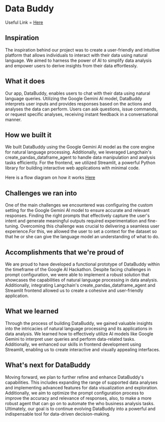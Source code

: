 # Data Buddy
Useful Link = [Here](https://bit.ly/databuddygemini)

## Inspiration
The inspiration behind our project was to create a user-friendly and intuitive platform that allows individuals to interact with their data using natural language. We aimed to harness the power of AI to simplify data analysis and empower users to derive insights from their data effortlessly.

## What it does
Our app, DataBuddy, enables users to chat with their data using natural language queries. Utilizing the Google Gemini AI model, DataBuddy interprets user inputs and provides responses based on the actions and analyses the data can perform. Users can ask questions, issue commands, or request specific analyses, receiving instant feedback in a conversational manner.

## How we built it
We built DataBuddy using the Google Gemini AI model as the core engine for natural language processing. Additionally, we leveraged Langchain's create_pandas_dataframe_agent to handle data manipulation and analysis tasks efficiently. For the frontend, we utilized Streamlit, a powerful Python library for building interactive web applications with minimal code.

Here is a flow diagram on how it works
[Here](https://cdn.discordapp.com/attachments/1223088660572803147/1235828913805066300/Screenshot_from_2024-05-03_06-31-13.png?ex=6635cadd&is=6634795d&hm=8999933cac3bf1ffaa5cb31ce7e330a4e3a4270602958af975104e3460bd43c0&)

## Challenges we ran into
One of the main challenges we encountered was configuring the custom setting for the Google Gemini AI model to ensure accurate and relevant responses. Finding the right prompts that effectively capture the user's intent and generate meaningful outputs required experimentation and fine-tuning. Overcoming this challenge was crucial to delivering a seamless user experience.For this, we allowed the user to set a context for the dataset so that he or she can give the language model an understanding of what to do.

## Accomplishments that we're proud of
We are proud to have developed a functional prototype of DataBuddy within the timeframe of the Google AI Hackathon. Despite facing challenges in prompt configuration, we were able to implement a robust solution that showcases the capabilities of natural language processing in data analysis. Additionally, integrating Langchain's create_pandas_dataframe_agent and Streamlit frontend allowed us to create a cohesive and user-friendly application.

## What we learned
Through the process of building DataBuddy, we gained valuable insights into the intricacies of natural language processing and its applications in data analysis. We learned how to effectively utilize AI models like Google Gemini to interpret user queries and perform data-related tasks. Additionally, we enhanced our skills in frontend development using Streamlit, enabling us to create interactive and visually appealing interfaces.

## What's next for DataBuddy
Moving forward, we plan to further refine and enhance DataBuddy's capabilities. This includes expanding the range of supported data analyses and implementing advanced features for data visualization and exploration. Additionally, we aim to optimize the prompt configuration process to improve the accuracy and relevance of responses, also, to make a more robust agent that can go on to automate the who business analysis tasks. Ultimately, our goal is to continue evolving DataBuddy into a powerful and indispensable tool for data-driven decision-making.